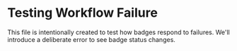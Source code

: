 # Testing Workflow Failure

This file is intentionally created to test how badges respond to failures.
We'll introduce a deliberate error to see badge status changes.

